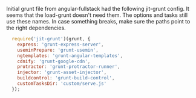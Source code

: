 Initial grunt file from angular-fullstack had the following jit-grunt
config. It seems that the load-grunt doesn't need them.
The options and tasks still use these names.
In case something breaks, make sure the paths point to the right dependencies.

````js
  require('jit-grunt')(grunt, {
    express: 'grunt-express-server',
    useminPrepare: 'grunt-usemin',
    ngtemplates: 'grunt-angular-templates',
    cdnify: 'grunt-google-cdn',
    protractor: 'grunt-protractor-runner',
    injector: 'grunt-asset-injector',
    buildcontrol: 'grunt-build-control',
    customTasksDir: 'custom/serve.js'
  });
````
